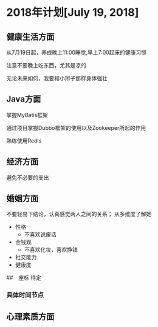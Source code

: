 
# 2018年计划[July 19, 2018]

## 健康生活方面

从7月19日起，养成晚上11:00睡觉,早上7:00起床的健康习惯

注意不要晚上吃东西，尤其是凉的

无论未来如何，我要和小辫子那样身体强壮

## Java方面

掌握MyBatis框架

通过项目掌握Dubbo框架的使用以及Zookeeper所起的作用

熟练使用Redis

## 经济方面



避免不必要的支出

## 婚姻方面

不要轻易下结论，认真感觉两人之间的关系；
从多维度了解她
+ 性格
    + 不喜欢说废话
+ 金钱观
    + 不喜欢化妆，喜欢挣钱
+ 社交能力
+ 健康度

##　座标
待定

### 具体时间节点


## 心理素质方面















